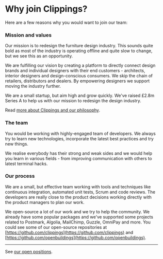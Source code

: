 Why join Clippings?
===================

Here are a few reasons why you would want to join our team:

### Mission and values

Our mission is to redesign the furniture design industry.
This sounds quite bold as most of the industry is operating offline
and quite slow to change, but we see this as an opportunity.

We are fulfilling our vision by creating a platform to directly connect design
brands and individual designers with their end customers - architects, interior
designers and design-conscious consumers. We skip the chain of retailers,
distributors and dealers. By empowering designers we support moving the industry further.

We are a small startup, but aim high and grow quickly.
We've raised £2.8m Series A to help us with our mission to redesign the design industry.

Read [more about Clippings and our philosophy](https://clippings.com/about).

### The team

You would be working with highly-engaged team of developers.
We always try to learn new technologies, incorporate the latest best practices and try new things.

We realise everybody has their strong and weak sides and we would help you
learn in various fields - from improving communication with others to latest terminal hacks.

### Our process

We are a small, but effective team working with tools and techniques like
continuous integration, automated unit tests, Scrum and code reviews.
The developers are really close to the product decisions working
directly with the product managers to plan our work.

We open-source a lot of our work and we try to help the community.
We already have some popular packages and we've supported some projects related
to Postmark, Algolia, MailChimp, Guzzle, OmniPay and more.
You could see some of our open-source repositories at [https://github.com/clippings](https://github.com/clippings)
and [https://github.com/openbuildings](https://github.com/openbuildings).

---

See [our open positions](readme.md#open-positions).
